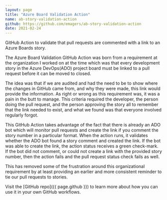 ```yaml
---
layout: page
title: "Azure Board Validation Action"
name: ab-story-validation-action
github: https://github.com/emagers/ab-story-validation-action
date: 2021-02-24
---
```


GitHub Action to validate that pull requests are commented with a link to an Azure Boards story.

The Azure Board Validation GitHub Action was born from a requirement at the organization I worked on at the time which was that every development story in the Azure DevOps(ADO) project board must be linked to a pull request before it can be moved to closed.

The idea was that if we are audited and had the need to be to show where the changes in GitHub came from, and why they were made, this link would provide the information. As right or wrong as this requirement was, it was a pain in the butt to manage. This criteria required the developer, the person doing the pull request, and the person approving the story all to remember that the link needed to exist, and what we found was that everyone involved regularly forgot.

This GitHub Action takes advantage of the fact that there is already an ADO bot which will monitor pull requests and create the link if you comment the story number in a particular format. When the action runs, it validates whether the ADO bot found a story comment and created the link. If the bot was able to create the link, the action status receives a green check-mark. If the bot did not comment, or could not create a link with the provided story number, then the action fails and the pull request status check fails as well.

This has removed some of the frustration around this organizational requirement by at least providing an earlier and more consistent reminder to tie our pull requests to stories.

Visit the [GitHub repo]({{ page.github }}) to learn more about how you can use it in your own GitHub workflows.